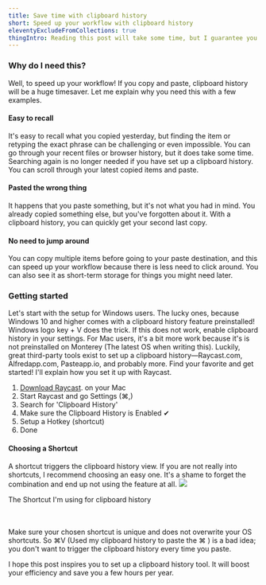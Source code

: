 ```yaml
---
title: Save time with clipboard history
short: Speed up your workflow with clipboard history
eleventyExcludeFromCollections: true
thingIntro: Reading this post will take some time, but I guarantee you will win this time back once you start using your clipboard history in your workflow. What is it? Well, as its name suggests, it's an overview of your clipboard history. It displays everything you've copied recently; Text, images, videos, pdfs, etc. All at your fingertips and ready to be pasted!
---
```






### Why do I need this?
Well, to speed up your workflow! If you copy and paste, clipboard history will be a huge timesaver. Let me explain why you need this with a few examples.

#### Easy to recall
It's easy to recall what you copied yesterday, but finding the item or retyping the exact phrase can be challenging or even impossible. You can go through your recent files or browser history, but it does take some time. Searching again is no longer needed if you have set up a clipboard history. You can scroll through your latest copied items and paste.

#### Pasted the wrong thing
It happens that you paste something, but it's not what you had in mind. You already copied something else, but you've forgotten about it. With a clipboard history, you can quickly get your second last copy.

#### No need to jump around
You can copy multiple items before going to your paste destination, and this can speed up your workflow because there is less need to click around. You can also see it as short-term storage for things you might need later.

### Getting started
Let's start with the setup for Windows users. The lucky ones, because Windows 10 and higher comes with a clipboard history feature preinstalled! Windows logo key + V does the trick. If this does not work, enable clipboard history in your settings.
For Mac users, it's a bit more work because it's is not preinstalled on Monterey (The latest OS when writing this). Luckily, great third-party tools exist to set up a clipboard history—Raycast.com, Alfredapp.com, Pasteapp.io, and probably more. Find your favorite and get started! I'll explain how you set it up with Raycast.

1. [Download Raycast](https://www.raycast.com/). on your Mac
2. Start Raycast and go Settings (⌘,)
3. Search for 'Clipboard History'
4. Make sure the Clipboard History is Enabled ✔
5. Setup a Hotkey (shortcut)
6. Done


#### Choosing a Shortcut
A shortcut triggers the clipboard history view. If you are not really into shortcuts, I recommend choosing an easy one. It's a shame to forget the combination and end up not using the feature at all. <img src="/images/keyboard.png"><figcaption>The Shortcut I'm using for clipboard history</figcaption><br><br>


Make sure your chosen shortcut is unique and does not overwrite your OS shortcuts. So ⌘V (Used my clipboard history to paste the ⌘ ) is a bad idea; you don't want to trigger the clipboard history every time you paste.

I hope this post inspires you to set up a clipboard history tool. It will boost your efficiency and save you a few hours per year.
